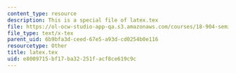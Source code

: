 ```yaml
---
content_type: resource
description: This is a special file of latex.tex
file: https://ol-ocw-studio-app-qa.s3.amazonaws.com/courses/18-904-seminar-in-topology-spring-2011/e8009715bf17ba32251facf8ce619c9c_latex.tex
file_type: text/x-tex
parent_uid: 6b9bfa3d-ceed-67e5-a93d-cd0254b0e116
resourcetype: Other
title: latex.tex
uid: e8009715-bf17-ba32-251f-acf8ce619c9c
---
```

